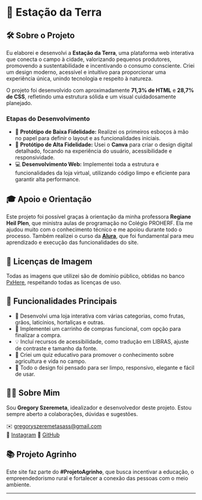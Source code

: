# 🌱 Estação da Terra

## 🛠️ Sobre o Projeto

Eu elaborei e desenvolvi a **Estação da Terra**, uma plataforma web interativa que conecta o campo à cidade, valorizando pequenos produtores, promovendo a sustentabilidade e incentivando o consumo consciente. Criei um design moderno, acessível e intuitivo para proporcionar uma experiência única, unindo tecnologia e respeito à natureza.

O projeto foi desenvolvido com aproximadamente **71,3% de HTML** e **28,7% de CSS**, refletindo uma estrutura sólida e um visual cuidadosamente planejado.

### Etapas do Desenvolvimento

- 📝 **Protótipo de Baixa Fidelidade:** Realizei os primeiros esboços à mão no papel para definir o layout e as funcionalidades iniciais.  
- 🎨 **Protótipo de Alta Fidelidade:** Usei o **Canva** para criar o design digital detalhado, focando na experiência do usuário, acessibilidade e responsividade.  
- 💻 **Desenvolvimento Web:** Implementei toda a estrutura e funcionalidades da loja virtual, utilizando código limpo e eficiente para garantir alta performance.

## 🎓 Apoio e Orientação

Este projeto foi possível graças à orientação da minha professora **Regiane Heil Plen**, que ministra aulas de programação no Colégio PROHERF. Ela me ajudou muito com o conhecimento técnico e me apoiou durante todo o processo. Também realizei o curso da [**Alura**](https://www.alura.com.br/), que foi fundamental para meu aprendizado e execução das funcionalidades do site.

## 🔐 Licenças de Imagem

Todas as imagens que utilizei são de domínio público, obtidas no banco [PxHere](https://pxhere.com/), respeitando todas as licenças de uso.

## 📲 Funcionalidades Principais

- 🌾 Desenvolvi uma loja interativa com várias categorias, como frutas, grãos, laticínios, hortaliças e outras.  
- 🛒 Implementei um carrinho de compras funcional, com opção para finalizar a compra.  
- 💡 Incluí recursos de acessibilidade, como tradução em LIBRAS, ajuste de contraste e tamanho da fonte.  
- 🧠 Criei um quiz educativo para promover o conhecimento sobre agricultura e vida no campo.  
- 🧼 Todo o design foi pensado para ser limpo, responsivo, elegante e fácil de usar.

## 🧑‍💻 Sobre Mim

Sou **Gregory Szeremeta**, idealizador e desenvolvedor deste projeto. Estou sempre aberto a colaborações, dúvidas e sugestões.

✉️ [gregoryszeremetasass@gmail.com](mailto:gregoryszeremetasass@gmail.com)  
📸 [Instagram]([https://instagram.com/](https://www.instagram.com/gregory_szeremeta/?next=%2F))  
🐙 [GitHub]([https://github.com/](https://github.com/GregorySzeremeta))

## 📚 Projeto Agrinho

Este site faz parte do **#ProjetoAgrinho**, que busca incentivar a educação, o empreendedorismo rural e fortalecer a conexão das pessoas com o meio ambiente.

---


